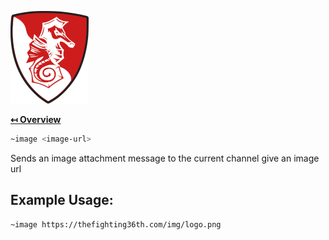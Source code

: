 ![Logo](../img/logo.png "Logo")

**[↤ Overview](../README.md)**

```bash
~image <image-url>
```

Sends an image attachment message to the current channel give an image url

Example Usage:
---

```bash
~image https://thefighting36th.com/img/logo.png
```